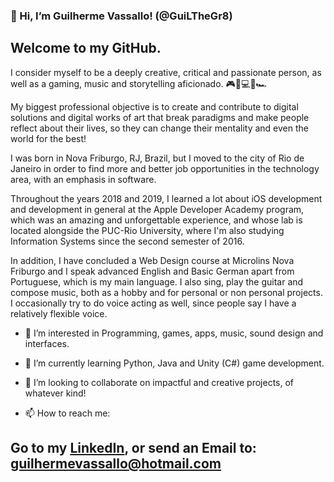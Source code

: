 ### 👋 Hi, I’m Guilherme Vassallo! (@GuiLTheGr8)
## Welcome to my GitHub.

I consider myself to be a deeply creative, critical and passionate person, as well as a gaming, music and storytelling aficionado. 🎮🍔💻🎸🏎 

My biggest professional objective is to create and contribute to digital solutions and digital works of art that
break paradigms and make people reflect about their lives, so they can change their mentality and even the world for the best!

I was born in Nova Friburgo, RJ, Brazil,  but I moved to the city of Rio de Janeiro in order to
find more and better job opportunities in the technology area, with an emphasis in software.

Throughout the years 2018 and 2019, I learned a lot about iOS development and development in general at the 
Apple Developer Academy program, which was an amazing and unforgettable experience, and whose lab is located
alongside the PUC-Rio University, where I'm also studying Information Systems since the second semester of 2016.

In addition, I have concluded a Web Design course at Microlins Nova Friburgo and I speak advanced English and
Basic German apart from Portuguese, which is my main language. I also sing, play the guitar and compose music,
both as a hobby and for personal or non personal projects. I occasionally try to do voice acting as well,
since people say I have a relatively flexible voice.

- 👀 I’m interested in Programming, games, apps, music, sound design and interfaces.
- 🌱 I’m currently learning Python, Java and Unity (C#) game development.
- 💞️ I’m looking to collaborate on impactful and creative projects, of whatever kind!

- 📫 How to reach me: 
## Go to my [LinkedIn](https://www.linkedin.com/in/guilherme-vassallo-36882712a/), or send an Email to: guilhermevassallo@hotmail.com
